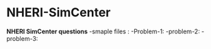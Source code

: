 # NHERI-SimCenter
**NHERI SimCenter questions**
-smaple files : 
-Problem-1: 
-problem-2:
-problem-3:
